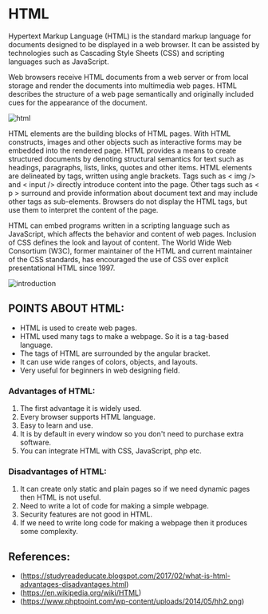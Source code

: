 # HTML

Hypertext Markup Language (HTML) is the standard markup language for documents designed to be displayed in a web browser. It can be assisted by technologies such as Cascading Style Sheets (CSS) and scripting languages such as JavaScript.

Web browsers receive HTML documents from a web server or from local storage and render the documents into multimedia web pages. HTML describes the structure of a web page semantically and originally included cues for the appearance of the document.

![html](https://www.elegantthemes.com/blog/wp-content/uploads/2019/04/000-Basic-HTML-Codes.jpg)

HTML elements are the building blocks of HTML pages. With HTML constructs, images and other objects such as interactive forms may be embedded into the rendered page. HTML provides a means to create structured documents by denoting structural semantics for text such as headings, paragraphs, lists, links, quotes and other items. HTML elements are delineated by tags, written using angle brackets. Tags such as < img /> and < input /> directly introduce content into the page. Other tags such as < p > surround and provide information about document text and may include other tags as sub-elements. Browsers do not display the HTML tags, but use them to interpret the content of the page.

HTML can embed programs written in a scripting language such as JavaScript, which affects the behavior and content of web pages. Inclusion of CSS defines the look and layout of content. The World Wide Web Consortium (W3C), former maintainer of the HTML and current maintainer of the CSS standards, has encouraged the use of CSS over explicit presentational HTML since 1997.

![introduction](https://www.phptpoint.com/wp-content/uploads/2014/05/hh2.png)

## POINTS ABOUT HTML:

* HTML is used to create web pages.
* HTML used many tags to make a webpage. So it is a tag-based language.
* The tags of HTML are surrounded by the angular bracket.
* It can use wide ranges of colors, objects, and layouts.
* Very useful for beginners in web designing field.



### Advantages of HTML:

1. The first advantage it is widely used.
1. Every browser supports HTML language.
1. Easy to learn and use.
1. It is by default in every window so you don't need to purchase extra software.
1. You can integrate HTML with CSS, JavaScript, php etc.



### Disadvantages of HTML:
1. It can create only static and plain pages so if we need dynamic pages then HTML
   is not useful.
1. Need to write a lot of code for making a simple webpage.
1. Security features are not good in HTML.
1. If we need to write long code for making a webpage then it produces some complexity.

## References:
* (https://studyreadeducate.blogspot.com/2017/02/what-is-html-advantages-disadvantages.html)
* (https://en.wikipedia.org/wiki/HTML)
* (https://www.phptpoint.com/wp-content/uploads/2014/05/hh2.png)
